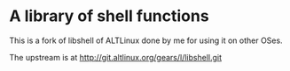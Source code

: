 A library of shell functions
============================

This is a fork of libshell of ALTLinux done by me for using it on other OSes.

The upstream is at http://git.altlinux.org/gears/l/libshell.git
